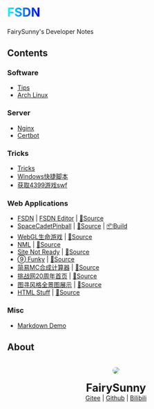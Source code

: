 <h6 style="display: none">FairySunny's Developer Notes</h6>

<h1 id="FSDN" style="margin-top: 0"><span style="background: linear-gradient(to right, cyan, blue); background-clip: text; -webkit-background-clip: text; color: transparent;">FSDN</span></h1>

FairySunny's Developer Notes

## Contents

### Software

- [Tips](/md/software-usage/tips.md)
- [Arch Linux](/md/software-usage/install-archlinux.md)

### Server

- [Nginx](/md/server-maintenance/nginx.md)
- [Certbot](/md/server-maintenance/certbot.md)

### Tricks

- [Tricks](/md/tricks/tricks.md)
- [Windows快捷脚本](/md/tricks/windows-scripts.md)
- [获取4399游戏swf](/md/tricks/4399swf.md)

### Web Applications

- <a href="https://fsdn.sunny.icu/" onclick="alert('害搁这原地TP呢')">FSDN</a> | [FSDN Editor](https://fsdn.sunny.icu/editor.html) | [📄Source](https://github.com/FairySunny/FairySunny.github.io)
- [SpaceCadetPinball](https://fairysunny.gitee.io/space-cadet-pinball-web) | [📄Source](https://github.com/FairySunny/SpaceCadetPinball) | [📦Build](https://gitee.com/FairySunny/space-cadet-pinball-web)
- [WebGL生命游戏](https://fairysunny.gitee.io/shengmingyouxi-webgl) | [📄Source](https://gitee.com/FairySunny/shengmingyouxi-webgl)
- [NML](https://fairysunny.gitee.io/nml) | [📄Source](https://gitee.com/FairySunny/nml)
- [Site Not Ready](https://fairysunny.gitee.io/site-not-ready) | [📄Source](https://gitee.com/FairySunny/site-not-ready)
- [➈ Funky](https://fairysunny.gitee.io/funky) | [📄Source](https://gitee.com/FairySunny/funky)
- [简易MC合成计算器](https://fairysunny.gitee.io/mc-calc) | [📄Source](https://gitee.com/FairySunny/mc-calc)
- [挑战网20周年首页](https://fairysunny.gitee.io/tiaozhan-homepage) | [📄Source](https://gitee.com/FairySunny/tiaozhan-homepage)
- [图寻风格全景图展示](https://fairysunny.gitee.io/tuxun-panorama) | [📄Source](https://gitee.com/FairySunny/tuxun-panorama)
- [HTML Stuff](https://fairysunny.gitee.io/html-stuff/) | [📄Source](https://gitee.com/FairySunny/html-stuff)

### Misc

- [Markdown Demo](/md/misc/markdown-test.md)

## About

<p style="text-align: center">
<br>
<img style="border-radius: 50%" src="https://foruda.gitee.com/avatar/1680592789363171979/2238128_thhh_sunny_1680592789.png">
<br><br>
<span style="font-size: 25px; font-weight: bold">FairySunny</span>
<br>
<a href="https://gitee.com/FairySunny">Gitee</a> | <a href="https://github.com/FairySunny">Github</a> | <a href="https://space.bilibili.com/269407920">Bilibili</a>
</p>
